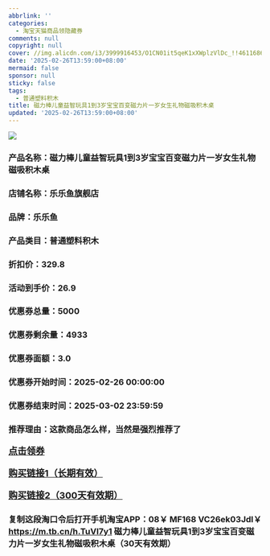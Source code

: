 ```yaml
---
abbrlink: ''
categories:
  - 淘宝天猫商品领隐藏券
comments: null
copyright: null
cover: //img.alicdn.com/i3/3999916453/O1CN01it5qeK1xXWplzVlDc_!!4611686018427380133-0-item_pic.jpg
date: '2025-02-26T13:59:00+08:00'
mermaid: false
sponsor: null
sticky: false
tags:
  - 普通塑料积木
title: 磁力棒儿童益智玩具1到3岁宝宝百变磁力片一岁女生礼物磁吸积木桌
updated: '2025-02-26T13:59:00+08:00'
--- 
```


![](//img.alicdn.com/i3/3999916453/O1CN01it5qeK1xXWplzVlDc_!!4611686018427380133-0-item_pic.jpg)

### 产品名称：磁力棒儿童益智玩具1到3岁宝宝百变磁力片一岁女生礼物磁吸积木桌
### 店铺名称：乐乐鱼旗舰店
### 品牌：乐乐鱼
### 产品类目：普通塑料积木
### 折扣价：329.8
### 活动到手价：26.9
### 优惠券总量：5000
### 优惠券剩余量：4933
### 优惠券面额：3.0
### 优惠券开始时间：2025-02-26 00:00:00	
### 优惠券结束时间：2025-03-02 23:59:59	
### 推荐理由：这款商品怎么样，当然是强烈推荐了

<p style="font-size: 18px; font-weight: bold;">
  <a href="https://uland.taobao.com/coupon/edetail?e=Amst1dg3yfulhHvvyUNXZfh8CuWt5YH5OVuOuRD5gLJMmdsrkidbOWBzzpT26idJxNQ46gMfV6QEa6sy%2F07reRchS472Pp%2F9u8Rt7Oe1dXWH02y%2Bya%2FLfVZXUdn7Xelwhm43uhpRjBbyMW3eIAWKRa6LeGhgJY%2B%2F7NjcxRIBfQbVM%2Fe4LpP7Oq9ple94x%2FzCuB1O0tFfiOhX8ny9UFsZpRoVe6VYghxMl9JUUlFRIV%2BKKoz%2FahSTdjW6CW2SaWtRHsHfkY5nVlAaQcAM%2Fbtha%2FEKK3tejc%2B6sknTtJcisX3AUQ9kSfn9%2B3Arj%2FXjqtEV7hvEL7vMl9D6egOBM2HCYw%3D%3D&traceId=2166d8db17407296732636749d133b&union_lens=lensId%3AOPT%401740729685%4021468f81_0dea_1954b931468_a12e%4001%40eyJmbG9vcklkIjo3MzM1NH0ie" target="_blank">点击领券</a>
</p>
<p style="font-size: 18px; font-weight: bold;">
  <a href="https://s.click.taobao.com/t?e=m%3D2%26s%3D%2F5lG%2BGU6dbJw4vFB6t2Z2ueEDrYVVa64K7Vc7tFgwiHjf2vlNIV67kkfnVn6TwKdTHm2guh0YLv3ID%2FV1RqsF4wnCJeELi4I%2FIEn%2BS1IjHAB0ghlTd7WlZVm%2FOAUUFw71qrpxiwMoCNxc1AtbZGVSw%2Fja4yXDX7utRJjOBLlwgALZMqoQW%2BfuKGzo1lVxIioqNtgLY%2F1B5waa9Mv9VdTXGhZyvEy1zGfCZJYJJaOhe1de14J%2FpezfROVemxpW4Btj%2BaKGkWSopCRmfcD0XF1fgX7qpY2hN8aTc7jC1Dcr3RdeEqtwEl0zDV7iZKe85dGMfbDviJaNqaiZ%2BQMlGz6FQ%3D%3D" target="_blank">购买链接1（长期有效）</a>
</p>
<p style="font-size: 18px; font-weight: bold;">
  <a href="https://s.click.taobao.com/1n7uOYs" target="_blank">购买链接2（300天有效期）</a>
</p>

### 复制这段淘口令后打开手机淘宝APP：08￥ MF168 VC26ek03Jdl￥ https://m.tb.cn/h.TuVI7y1  磁力棒儿童益智玩具1到3岁宝宝百变磁力片一岁女生礼物磁吸积木桌（30天有效期）
